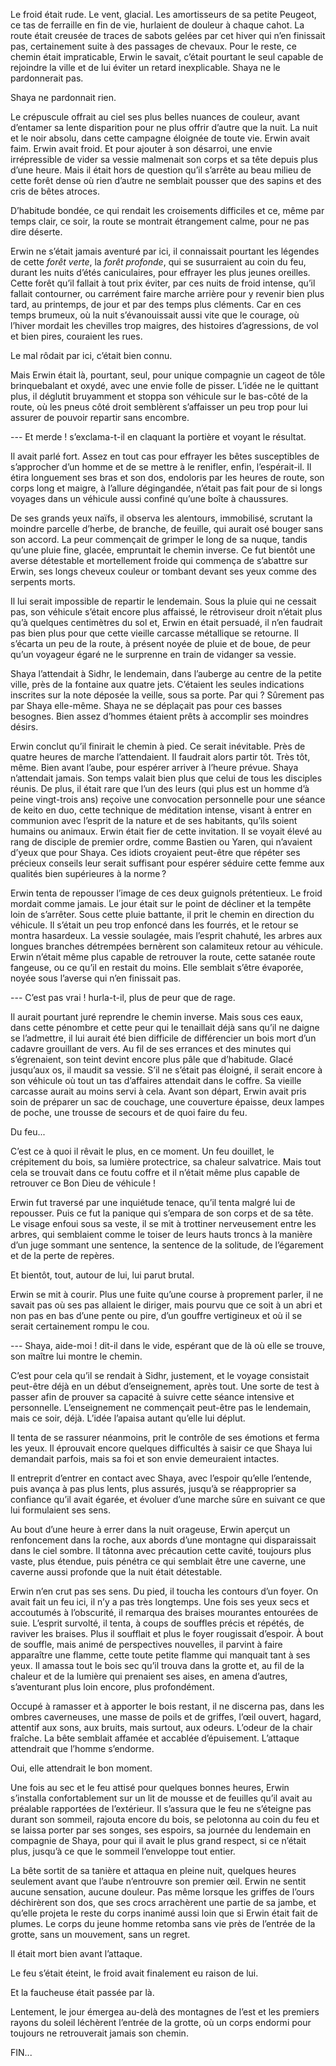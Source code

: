 Le froid était rude. Le vent, glacial. Les amortisseurs de sa petite Peugeot, ce tas de ferraille en fin de vie, hurlaient de douleur à chaque cahot. La route était creusée de traces de sabots gelées par cet hiver qui n’en finissait pas, certainement suite à des passages de chevaux. Pour le reste, ce chemin était impraticable, Erwin le savait, c’était pourtant le seul capable de rejoindre la ville et de lui éviter un retard inexplicable. Shaya ne le pardonnerait pas.

Shaya ne pardonnait rien.

Le crépuscule offrait au ciel ses plus belles nuances de couleur, avant d’entamer sa lente disparition pour ne plus offrir d’autre que la nuit. La nuit et le noir absolu, dans cette campagne éloignée de toute vie. Erwin avait faim. Erwin avait froid. Et pour ajouter à son désarroi, une envie irrépressible de vider sa vessie malmenait son corps et sa tête depuis plus d’une heure. Mais il était hors de question qu’il s’arrête au beau milieu de cette forêt dense où rien d’autre ne semblait pousser que des sapins et des cris de bêtes atroces.

D’habitude bondée, ce qui rendait les croisements difficiles et ce, même par temps clair, ce soir, la route se montrait étrangement calme, pour ne pas dire déserte.

Erwin ne s’était jamais aventuré par ici, il connaissait pourtant les légendes de cette *forêt verte*, la *forêt profonde*, qui se susurraient au coin du feu, durant les nuits d’étés caniculaires, pour effrayer les plus jeunes oreilles. Cette forêt qu’il fallait à tout prix éviter, par ces nuits de froid intense, qu’il fallait contourner, ou carrément faire marche arrière pour y revenir bien plus tard, au printemps, de jour et par des temps plus cléments. Car en ces temps brumeux, où la nuit s’évanouissait aussi vite que le courage, où l’hiver mordait les chevilles trop maigres, des histoires d’agressions, de vol et bien pires, couraient les rues.

Le mal rôdait par ici, c’était bien connu.

Mais Erwin était là, pourtant, seul, pour unique compagnie un cageot de tôle brinquebalant et oxydé, avec une envie folle de pisser. L’idée ne le quittant plus, il déglutit bruyamment et stoppa son véhicule sur le bas-côté de la route, où les pneus côté droit semblèrent s’affaisser un peu trop pour lui assurer de pouvoir repartir sans encombre.

--- Et merde ! s’exclama-t-il en claquant la portière et voyant le résultat.

Il avait parlé fort. Assez en tout cas pour effrayer les bêtes susceptibles de s’approcher d’un homme et de se mettre à le renifler, enfin, l’espérait-il. Il étira longuement ses bras et son dos, endoloris par les heures de route, son corps long et maigre, à l’allure dégingandée, n’était pas fait pour de si longs voyages dans un véhicule aussi confiné qu’une boîte à chaussures.

De ses grands yeux naïfs, il observa les alentours, immobilisé, scrutant la moindre parcelle d’herbe, de branche, de feuille, qui aurait osé bouger sans son accord. La peur commençait de grimper le long de sa nuque, tandis qu’une pluie fine, glacée, empruntait le chemin inverse. Ce fut bientôt une averse détestable et mortellement froide qui commença de s’abattre sur Erwin, ses longs cheveux couleur or tombant devant ses yeux comme des serpents morts.

Il lui serait impossible de repartir le lendemain. Sous la pluie qui ne cessait pas, son véhicule s’était encore plus affaissé, le rétroviseur droit n’était plus qu’à quelques centimètres du sol et, Erwin en était persuadé, il n’en faudrait pas bien plus pour que cette vieille carcasse métallique se retourne. Il s’écarta un peu de la route, à présent noyée de pluie et de boue, de peur qu’un voyageur égaré ne le surprenne en train de vidanger sa vessie.

Shaya l’attendait à Sidhr, le lendemain, dans l’auberge au centre de la petite ville, près de la fontaine aux quatre jets. C’étaient les seules indications inscrites sur la note déposée la veille, sous sa porte. Par qui ? Sûrement pas par Shaya elle-même. Shaya ne se déplaçait pas pour ces basses besognes. Bien assez d’hommes étaient prêts à accomplir ses moindres désirs.

Erwin conclut qu’il finirait le chemin à pied. Ce serait inévitable. Près de quatre heures de marche l’attendaient. Il faudrait alors partir tôt. Très tôt, même. Bien avant l’aube, pour espérer arriver à l’heure prévue. Shaya n’attendait jamais. Son temps valait bien plus que celui de tous les disciples réunis. De plus, il était rare que l’un des leurs (qui plus est un homme d’à peine vingt-trois ans) reçoive une convocation personnelle pour une séance de keito en duo, cette technique de méditation intense, visant à entrer en communion avec l’esprit de la nature et de ses habitants, qu’ils soient humains ou animaux. Erwin était fier de cette invitation. Il se voyait élevé au rang de disciple de premier ordre, comme Bastien ou Yaren, qui n’avaient d’yeux que pour Shaya. Ces idiots croyaient peut-être que répéter ses précieux conseils leur serait suffisant pour espérer séduire cette femme aux qualités bien supérieures à la norme ?

Erwin tenta de repousser l’image de ces deux guignols prétentieux. Le froid mordait comme jamais. Le jour était sur le point de décliner et la tempête loin de s’arrêter. Sous cette pluie battante, il prit le chemin en direction du véhicule. Il s’était un peu trop enfoncé dans les fourrés, et le retour se montra hasardeux. La vessie soulagée, mais l’esprit chahuté, les arbres aux longues branches détrempées bernèrent son calamiteux retour au véhicule. Erwin n’était même plus capable de retrouver la route, cette satanée route fangeuse, ou ce qu’il en restait du moins. Elle semblait s’être évaporée, noyée sous l’averse qui n’en finissait pas.

--- C’est pas vrai ! hurla-t-il, plus de peur que de rage.

Il aurait pourtant juré reprendre le chemin inverse. Mais sous ces eaux, dans cette pénombre et cette peur qui le tenaillait déjà sans qu’il ne daigne se l’admettre, il lui aurait été bien difficile de différencier un bois mort d’un cadavre grouillant de vers. Au fil de ses errances et des minutes qui s’égrenaient, son teint devint encore plus pâle que d’habitude. Glacé jusqu’aux os, il maudit sa vessie. S’il ne s’était pas éloigné, il serait encore à son véhicule où tout un tas d’affaires attendait dans le coffre. Sa vieille carcasse aurait au moins servi à cela. Avant son départ, Erwin avait pris soin de préparer un sac de couchage, une couverture épaisse, deux lampes de poche, une trousse de secours et de quoi faire du feu.

Du feu...

C’est ce à quoi il rêvait le plus, en ce moment. Un feu douillet, le crépitement du bois, sa lumière protectrice, sa chaleur salvatrice. Mais tout cela se trouvait dans ce foutu coffre et il n’était même plus capable de retrouver ce Bon Dieu de véhicule !

Erwin fut traversé par une inquiétude tenace, qu’il tenta malgré lui de repousser. Puis ce fut la panique qui s’empara de son corps et de sa tête. Le visage enfoui sous sa veste, il se mit à trottiner nerveusement entre les arbres, qui semblaient comme le toiser de leurs hauts troncs à la manière d’un juge sommant une sentence, la sentence de la solitude, de l’égarement et de la perte de repères.

Et bientôt, tout, autour de lui, lui parut brutal.

Erwin se mit à courir. Plus une fuite qu’une course à proprement parler, il ne savait pas où ses pas allaient le diriger, mais pourvu que ce soit à un abri et non pas en bas d’une pente ou pire, d’un gouffre vertigineux et où il se serait certainement rompu le cou.

--- Shaya, aide-moi ! dit-il dans le vide, espérant que de là où elle se trouve, son maître lui montre le chemin.

C’est pour cela qu’il se rendait à Sidhr, justement, et le voyage consistait peut-être déjà en un début d’enseignement, après tout. Une sorte de test à passer afin de prouver sa capacité à suivre cette séance intensive et personnelle. L’enseignement ne commençait peut-être pas le lendemain, mais ce soir, déjà. L’idée l’apaisa autant qu’elle lui déplut.

Il tenta de se rassurer néanmoins, prit le contrôle de ses émotions et ferma les yeux. Il éprouvait encore quelques difficultés à saisir ce que Shaya lui demandait parfois, mais sa foi et son envie demeuraient intactes.

Il entreprit d’entrer en contact avec Shaya, avec l’espoir qu’elle l’entende, puis avança à pas plus lents, plus assurés, jusqu’à se réapproprier sa confiance qu’il avait égarée, et évoluer d’une marche sûre en suivant ce que lui formulaient ses sens.

Au bout d’une heure à errer dans la nuit orageuse, Erwin aperçut un renfoncement dans la roche, aux abords d’une montagne qui disparaissait dans le ciel sombre. Il tâtonna avec précaution cette cavité, toujours plus vaste, plus étendue, puis pénétra ce qui semblait être une caverne, une caverne aussi profonde que la nuit était détestable.

Erwin n’en crut pas ses sens. Du pied, il toucha les contours d’un foyer. On avait fait un feu ici, il n’y a pas très longtemps. Une fois ses yeux secs et accoutumés à l’obscurité, il remarqua des braises mourantes entourées de suie. L’esprit survolté, il tenta, à coups de souffles précis et répétés, de raviver les braises. Plus il soufflait et plus le foyer rougissait d’espoir. À bout de souffle, mais animé de perspectives nouvelles, il parvint à faire apparaître une flamme, cette toute petite flamme qui manquait tant à ses yeux. Il amassa tout le bois sec qu’il trouva dans la grotte et, au fil de la chaleur et de la lumière qui prenaient ses aises, en amena d’autres, s’aventurant plus loin encore, plus profondément.

Occupé à ramasser et à apporter le bois restant, il ne discerna pas, dans les ombres caverneuses, une masse de poils et de griffes, l’œil ouvert, hagard, attentif aux sons, aux bruits, mais surtout, aux odeurs. L’odeur de la chair fraîche. La bête semblait affamée et accablée d’épuisement. L’attaque attendrait que l’homme s’endorme.

Oui, elle attendrait le bon moment.

Une fois au sec et le feu attisé pour quelques bonnes heures, Erwin s’installa confortablement sur un lit de mousse et de feuilles qu’il avait au préalable rapportées de l’extérieur. Il s’assura que le feu ne s’éteigne pas durant son sommeil, rajouta encore du bois, se pelotonna au coin du feu et se laissa porter par ses songes, ses espoirs, sa journée du lendemain en compagnie de Shaya, pour qui il avait le plus grand respect, si ce n’était plus, jusqu’à ce que le sommeil l’enveloppe tout entier.

La bête sortit de sa tanière et attaqua en pleine nuit, quelques heures seulement avant que l’aube n’entrouvre son premier œil. Erwin ne sentit aucune sensation, aucune douleur. Pas même lorsque les griffes de l’ours déchirèrent son dos, que ses crocs arrachèrent une partie de sa jambe, et qu’elle projeta le reste du corps inanimé aussi loin que si Erwin était fait de plumes. Le corps du jeune homme retomba sans vie près de l’entrée de la grotte, sans un mouvement, sans un regret.

Il était mort bien avant l’attaque.

Le feu s’était éteint, le froid avait finalement eu raison de lui.

Et la faucheuse était passée par là.

Lentement, le jour émergea au-delà des montagnes de l’est et les premiers rayons du soleil léchèrent l’entrée de la grotte, où un corps endormi pour toujours ne retrouverait jamais son chemin.

FIN...